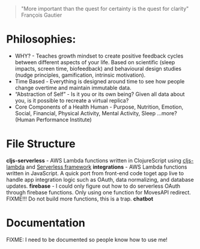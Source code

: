 > "More important than the quest for certainty is the quest for clarity" 
> François Gautier

# Philosophies:
* WHY? - Teaches growth mindset to create positive feedback cycles between different aspects of your life. Based on scientific (sleep impacts, screen time, biofeedback) and behavioural design studies (nudge principles, gamification, intrinsic motivation).
* Time Based - Everything is designed around time to see how people change overtime and maintain immutable data.
* “Abstraction of Self” - Is it you or its own being? Given all data about you, is it possible to recreate a virtual replica?
* Core Components of a Health Human - Purpose, Nutrition, Emotion, Social, Financial, Physical Activity, Mental Activity, Sleep ...more? (Human Performance Institute)

# File Structure
**cljs-serverless** - AWS Lambda functions written in ClojureScript using [cljs-lambda](https://github.com/nervous-systems/cljs-lambda/tree/master/cljs-lambda) and [Serverless framework](https://serverless.com/)
**integrations** - AWS Lambda functions written in JavaScript. A quick port from front-end code toget app live to handle app integration logic such as OAuth, data normalizing, and database updates.
**firebase** - I could only figure out how to do serverless OAuth through firebase functions. Only using one function for MovesAPI redirect. FIXME!!! Do not build more functions, this is a trap.
**chatbot**


# Documentation
FIXME: I need to be documented so people know how to use me!
